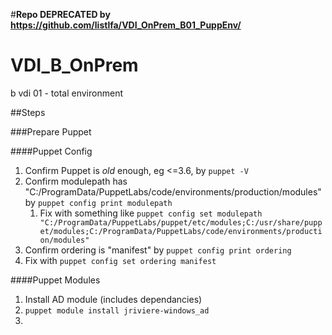 #**Repo DEPRECATED by https://github.com/listlfa/VDI_OnPrem_B01_PuppEnv/**

# VDI_B_OnPrem
b vdi 01 - total environment

##Steps

###Prepare Puppet

####Puppet Config
1. Confirm Puppet is _old_ enough, eg <=3.6, by `puppet -V`
2. Confirm modulepath has "C:/ProgramData/PuppetLabs/code/environments/production/modules" by `puppet config print modulepath`
    1. Fix with something like `puppet config set modulepath "C:/ProgramData/PuppetLabs/puppet/etc/modules;C:/usr/share/puppet/modules;C:/ProgramData/PuppetLabs/code/environments/production/modules"`
2. Confirm ordering is "manifest" by `puppet config print ordering`
  1. Fix with `puppet config set ordering manifest`

####Puppet Modules
1. Install AD module (includes dependancies)
  1. `puppet module install jriviere-windows_ad`
2. 



